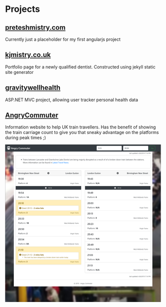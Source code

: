 
# Projects


## [preteshmistry.com](http://www.preteshmistry.com)
Currently just a placeholder for my first angularjs project

## [kjmistry.co.uk](https://kjmistry.co.uk/)
Portfolio page for a newly qualified dentist. Constructed using jekyll static site generator

## [gravitywellhealth](https://healthreading.azurewebsites.net)
ASP.NET MVC project, allowing user tracker personal health data

## [AngryCommuter](https://birchwoodcommuter.azurewebsites.net)
Information website to help UK train travellers. Has the benefit of showing the train carriage count to give you that sneaky advantage on the platforms during peak times ;)

![screenshot](/images/angrycommuter-1.png)
